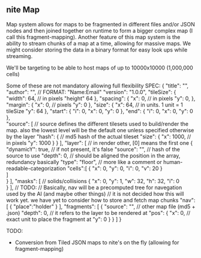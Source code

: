 nite Map
--------


Map system allows for maps to be fragmented in different files and/or JSON nodes and then joined together on runtime to form a bigger complex map (I call this fragment-mapping).
Another feature of this map system is the ability to stream chunks of a map at a time, allowing for massive maps. We might consider storing the data in a binary format for easy look ups while
streaming.

We'll be targeting to be able to host maps of up to 10000x10000 (1,000,000 cells)

Some of these are not mandatory allowing full flexibility
SPEC:
{
    "title": "",
    "author": "", // FORMAT: "Name:Email"
    "version": "1.0.0",
    "tileSize": {
      "width": 64, // in pixels
      "height" 64
    },
    "spacing": {
        "x": 0, // in pixels
        "y": 0,
    },
    "margin": {
        "x": 0, // pixels
        "y": 0
    },
    "size": {
        "x": 64, // in units. 1 unit = 1 tileSize
        "y": 64
    },
    "start": {
        "i": 0,
        "x": 0,
        "y": 0
    },
    "end": {
        "i": 0,
        "x": 0,
        "y": 0
    },    
    "source": [ // source defines the different tilesets used to build/render the map. also the lowest level will be the default one unless specified otherwise by the layer
        "hash": { // md5 hash of the actual tileset
            "size": {
                "x": 1000, // in pixels
                "y": 1000
            }
        }
    ],
    "layer": [ // in render other, [0] means the first one
        {
            "dynamicY": true, // if not present, it's false
            "source": "", // hash of the source to use
            "depth": 0, // should be aligned the position in the array, redundancy basically
            "type": "floor", // more like a comment or human-readable-categorization
            "cells":[
                {
                    "x": 0,
                    "y": 0,
                    "i": 0,
                    "v": 20
                }                
            ]            
        }
    ],
    "masks": [ // solids/collisions
        {
            "x": 0,
            "y": 1,
            "w": 32,
            "h": 32,
            "i": 0            
        }
    ],
    // TODO:
    // Basically, nav will be a precomputed tree for navegation used by the AI (and maybe other things)
    // it is not decided how this will work yet. we have yet to consider how to store and fetch map chunks
    "nav": [
        {
            "place":"holder"
        }
    ],
    "fragments": [
        {
            "source": "", // other map file (md5 + .json)
            "depth": 0, // it refers to the layer to be rendered at
            "pos": {
                "x": 0, // exact unit to place the fragment at
                "y": 0
            }
        }
    ]
}

TODO:
- Conversion from Tiled JSON maps to nite's on the fly (allowing for fragment-mapping)